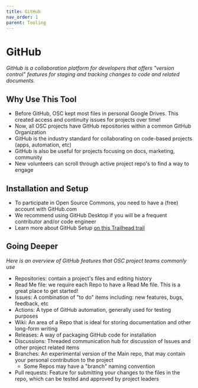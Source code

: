 ```yaml
---
title: GitHub
nav_order: 1
parent: Tooling
---
```


# GitHub
_GitHub is a collaboration platform for developers that offers "version control" features for staging and tracking changes to code and related documents._

##  Why Use This Tool
- Before GitHub, OSC kept most files in personal Google Drives.  This created access and continuity issues for projects over time!
- Now, all OSC projects have GitHub repositories within a common GitHub Organization
- GitHub is the industry standard for collaborating on code-based projects (apps, automation, etc)
- GitHub is also be useful for projects focusing on docs, marketing, community
- New volunteers can scroll through active project repo's to find a way to engage

## Installation and Setup
- To participate in Open Source Commons, you need to have a (free) account with GitHub.com
- We recommend using GitHub Desktop if you will be a frequent contributor and/or code engineer
- Learn more about GitHub Setup [on this Trailhead trail](https://trailhead.salesforce.com/en/content/learn/trails/set-up-your-workspace-and-install-developer-tools)

## Going Deeper
_Here is an overview of GitHub features that OSC project teams commonly use_
- Repositories: contain a project's files and editing history
- Read Me file: we require each Repo to have a Read Me file.  This is a great place to get started!
- Issues: A combination of "to do" items including: new features, bugs, feedback, etc
- Actions: A type of GitHub automation, generally used for testing purposes
- Wiki: An area of a Repo that is ideal for storing documentation and other long-form writing
- Releases: A way of packaging GitHub code for installation
- Discussions: Threaded communication hub for discussion of Issues and other project related items
- Branches: An experimental version of the Main repo, that may contain your personal contribution to the project
  - Some Repos may have a "branch" naming convention
- Pull requests: Feature for submitting your changes to the files in the repo, which can be tested and approved by project leaders
